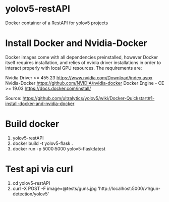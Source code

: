 # yolov5-restAPI
Docker container of a RestAPI for yolov5 projects

# Install Docker and Nvidia-Docker
Docker images come with all dependencies preinstalled, however Docker itself requires installation, and relies of nvidia driver installations in order to interact properly with local GPU resources. The requirements are:

  Nvidia Driver >= 455.23 https://www.nvidia.com/Download/index.aspx
  Nvidia-Docker https://github.com/NVIDIA/nvidia-docker
  Docker Engine - CE >= 19.03 https://docs.docker.com/install/

Source: https://github.com/ultralytics/yolov5/wiki/Docker-Quickstart#1-install-docker-and-nvidia-docker

# Build docker 
  1. yolov5-restAPI
  2. docker build -t yolov5-flask .
  3. docker run -p 5000:5000 yolov5-flask:latest

# Test api via curl  
  1. cd yolov5-restAPI
  2. curl -X POST -F image=@tests/guns.jpg 'http://localhost:5000/v1/gun-detection/yolov5'
